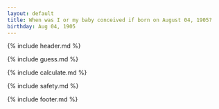 ```yaml
---
layout: default
title: When was I or my baby conceived if born on August 04, 1905?
birthday: Aug 04, 1905
---
```


{% include header.md %}

{% include guess.md %}

{% include calculate.md %}

{% include safety.md %}

{% include footer.md %}



